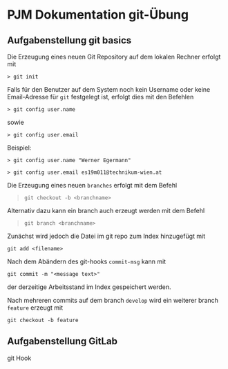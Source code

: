 # PJM Dokumentation git-Übung   

## Aufgabenstellung git basics 

Die Erzeugung eines neuen Git Repository auf dem lokalen Rechner erfolgt mit

`> git init`

Falls für den Benutzer auf dem System noch kein Username oder keine Email-Adresse für `git` festgelegt ist, erfolgt dies mit den Befehlen

`> git config user.name`

sowie 

`> git config user.email`

Beispiel: 

`> git config user.name "Werner Egermann"`

`> git config user.email es19m011@technikum-wien.at`


Die Erzeugung eines neuen `branches` erfolgt mit dem Befehl

> `git checkout -b <branchname>`

Alternativ dazu kann ein branch auch erzeugt werden mit dem Befehl 
 
> `git branch <branchname>`


Zunächst wird jedoch die Datei im git repo zum Index hinzugefügt mit 

`git add <filename>`

Nach dem Abändern des git-hooks `commit-msg` kann mit 

`git commit -m "<message text>"` 

der derzeitige Arbeitsstand im Index gespeichert werden. 

Nach mehreren commits auf dem branch `develop` wird ein weiterer branch `feature` erzeugt mit 

`git checkout -b feature` 



## Aufgabenstellung GitLab 





git Hook 

